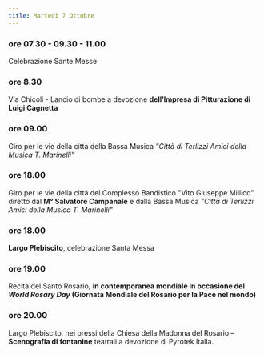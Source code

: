 ```yaml
---
title: Martedì 7 Ottobre
---
```


### ore 07.30 - 09.30 - 11.00
Celebrazione Sante Messe
### ore 8.30
Via Chicoli - Lancio di bombe a devozione **dell’Impresa di Pitturazione di Luigi Cagnetta**
### ore 09.00
Giro per le vie della città della Bassa Musica *"Città di Terlizzi Amici della Musica T. Marinelli"*
### ore 18.00
Giro per le vie della città del Complesso Bandistico "Vito Giuseppe Millico" diretto dal **M° Salvatore Campanale** e dalla Bassa Musica *"Città di Terlizzi Amici della Musica T. Marinelli"*
### ore 18.00
**Largo Plebiscito**, celebrazione Santa Messa
### ore 19.00
Recita del Santo Rosario, **in contemporanea mondiale in occasione del *World Rosary Day* (Giornata
Mondiale del Rosario per la Pace nel mondo)**
### ore 20.00
Largo Plebiscito, nei pressi della Chiesa della Madonna del Rosario – **Scenografia di fontanine** teatrali a devozione di Pyrotek Italia.